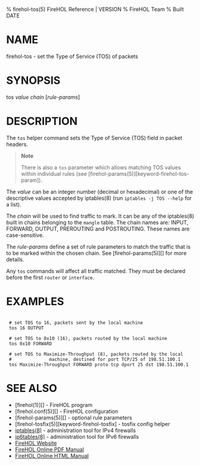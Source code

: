 % firehol-tos(5) FireHOL Reference | VERSION
% FireHOL Team
% Built DATE

# NAME

firehol-tos - set the Type of Service (TOS) of packets

# SYNOPSIS

tos *value* *chain* [*rule-params*]

# DESCRIPTION

The `tos` helper command sets the Type of Service (TOS) field in packet
headers.

> **Note**
>
> There is also a `tos` parameter which allows matching TOS values
> within individual rules (see [firehol-params(5)][keyword-firehol-tos-param]).

The *value* can be an integer number (decimal or hexadecimal) or one of
the descriptive values accepted by iptables(8) (run
`iptables -j TOS --help` for a list).

The *chain* will be used to find traffic to mark. It can be any of the
iptables(8) built in chains belonging to the `mangle` table. The chain
names are: INPUT, FORWARD, OUTPUT, PREROUTING and POSTROUTING. These names
are case-sensitive.

The *rule-params* define a set of rule parameters to match the traffic
that is to be marked within the chosen chain.
See [firehol-params(5)][] for more details.

Any `tos` commands will affect all traffic matched. They must be
declared before the first `router` or `interface`.

# EXAMPLES

~~~~

 # set TOS to 16, packets sent by the local machine
 tos 16 OUTPUT

 # set TOS to 0x10 (16), packets routed by the local machine
 tos 0x10 FORWARD

 # set TOS to Maximize-Throughput (8), packets routed by the local
 #              machine, destined for port TCP/25 of 198.51.100.1
 tos Maximize-Throughput FORWARD proto tcp dport 25 dst 198.51.100.1
~~~~

# SEE ALSO

* [firehol(1)][] - FireHOL program
* [firehol.conf(5)][] - FireHOL configuration
* [firehol-params(5)][] - optional rule parameters
* [firehol-tosfix(5)][keyword-firehol-tosfix] - tosfix config helper
* [iptables(8)](http://ipset.netfilter.org/iptables.man.html) - administration tool for IPv4 firewalls
* [ip6tables(8)](http://ipset.netfilter.org/ip6tables.man.html) - administration tool for IPv6 firewalls
* [FireHOL Website](http://firehol.org/)
* [FireHOL Online PDF Manual](http://firehol.org/firehol-manual.pdf)
* [FireHOL Online HTML Manual](http://firehol.org/manual)
